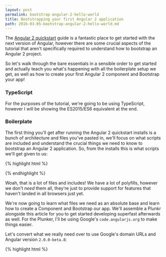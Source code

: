 ```yaml
---
layout: post
permalink: bootstrap-angular-2-hello-world
title: Bootstrapping your first Angular 2 application
path: 2016-03-05-bootstrap-angular-2-hello-world.md
---
```


The [Angular 2 quickstart](https://angular.io/docs/ts/latest/quickstart.html) guide is a fantastic place to get started with the next version of Angular, however there are some crucial aspects of the tutorial that aren't specifically required to understand how to bootstrap an Angular 2 project.

So let's walk through the bare essentials in a sensible order to get started and actually teach you what's happening with all the boilerplate setup we get, as well as how to create your first Angular 2 component and Bootstrap your app!

### TypeScript

For the purposes of the tutorial, we're going to be using TypeScript, however I will be showing the ES2015/ES6 equivalent at the end.

### Boilerplate

The first thing you'll get after running the Angular 2 quickstart installs is a bunch of architecture and files you've pasted in, we'll focus on what scripts are included and understand the crucial things we need to know to bootstrap an Angular 2 application. So, from the installs this is what scripts we'll get given to us:

{% highlight html %}
<script src="node_modules/es6-shim/es6-shim.min.js"></script>
<script src="node_modules/systemjs/dist/system-polyfills.js"></script>
<script src="node_modules/angular2/es6/dev/src/testing/shims_for_IE.js"></script>
<script src="node_modules/angular2/bundles/angular2-polyfills.js"></script>
<script src="node_modules/systemjs/dist/system.src.js"></script>
<script src="node_modules/rxjs/bundles/Rx.js"></script>
<script src="node_modules/angular2/bundles/angular2.dev.js"></script>
{% endhighlight %}

Woah, that is a lot of files and includes! We have a lot of polyfills, however we don't _need_ them all, they're just to provide support for features that haven't landed in all browsers just yet.

We're now going to learn what files we need as an absolute base and learn how to create a Component and Bootstrap our app. We'll assemble a Plunkr alongside this article for you to get started developing superfast afterwards as well. For the Plunker, I'll be using Google's `code.angularjs.org` to make things easier.

Let's convert what we really need over to use Google's domain URLs and Angular version `2.0.0-beta.8`:

{% highlight html %}
<!DOCTYPE html>
<html>
  <head>
    <title>Angular 2</title>
    <link rel="stylesheet" href="style.css" />
    <script src="//code.angularjs.org/2.0.0-beta.8/angular2-polyfills.js"></script>
    <script src="//code.angularjs.org/tools/system.js"></script>
    <script src="//code.angularjs.org/tools/typescript.js"></script>
    <script src="//code.angularjs.org/2.0.0-beta.8/Rx.js"></script>
    <script src="//code.angularjs.org/2.0.0-beta.8/angular2.min.js"></script>
    <script>
      System.config({
        transpiler: 'typescript',
        typescriptOptions: {
          emitDecoratorMetadata: true
        },
        map: {
          app: './app'
        },
        packages: {
          app: {
            main: './main.ts',
            defaultExtension: 'ts'
          }
        }
      });

    System
      .import('app')
      .catch(console.error.bind(console));
    </script>
  </head>
  <body>
    <my-app>
      Loading...
    </my-app>
  </body>
</html>
{% endhighlight %}

Voila. We have the absolute base we need to get started with Angular. Yes, it's a lot more boilerplate than we might need to get started with an Angular 1.x app, but stick with me.

The key components above include System.js, TypeScript transpiler, RxJS and Angular 2. Now we can get started on creating our application.

One quick note to address above is where we define `System.config()` and pass in our configuration options. We use the `map` property to tell System where our application directory is, and inside the `packages` property we tell it our `main` file where our base application logic will be held. That's all there is to it.

### First Component

You may have already seen above that we have a custom element named `<my-app>` with `Loading...` inside, which gets replaced after Angular 2 bootstraps our application. This is our first component, and Angular 2 is _all_ about components!

To create a Component, we need to talk to the `Component` decorator inside the Angular core, so let's setup a file inside `/app` called `app.component.ts`.

Inside `app.component.ts`, we need to import the aforementioned `Component` from `angular2/core`, which serves as our first task:

{% highlight javascript %}
// app.component.ts
import {Component} from 'angular2/core';
{% endhighlight %}

Perfect, now we have `Component` available! Before we can use the `Component` decorator however, we need to create an ES2015 Class for us to decorate. This is nice and easy, we'll call this Class `AppComponent`:

{% highlight javascript %}
// app.component.ts
import {Component} from 'angular2/core';

class AppComponent {
  
}
{% endhighlight %}

Now onto the `Component` decorator! This one is nice and easy, we add it above the Class we want to decorate, however to actually use it we need to use `@Component` rather than just `Component`:

{% highlight javascript %}
// app.component.ts
import {Component} from 'angular2/core';

@Component()
class AppComponent {
  
}
{% endhighlight %}

Next up, we need to pass in some options to our `@Component` declaration, remember the `<my-app>` element? This is where we tell Angular 2 that we're creating a custom element and what name it is through the `selector` property:

{% highlight javascript %}
// app.component.ts
import {Component} from 'angular2/core';

@Component({
  selector: 'my-app'
})
class AppComponent {
  
}
{% endhighlight %}

Our Component won't do much right now, so we need to give it a template to almost reach "Hello world!" status:

{% highlight javascript %}
// app.component.ts
import {Component} from 'angular2/core';

@Component({
  selector: 'my-app',
  template: `
    <div>
      Hello world!
    </div>
  `
})
class AppComponent {
  
}
{% endhighlight %}

Last but not least, as our Component exists inside `app.component.ts`, we need to be able to import it into other files, for this we need to use ES2015 `export` syntax and export the Class:

{% highlight javascript %}
// app.component.ts
import {Component} from 'angular2/core';

@Component({
  selector: 'my-app',
  template: `
    <div>
      Hello world!
    </div>
  `
})
export class AppComponent {
  
}
{% endhighlight %}

And we're done, our first Component is cooked and ready to go. Now let's bootstrap it.

### Bootstrapping the app

Angular 2 bootstrapping is nothing like bootstrapping apps in Angular 1.x. In Angular 1 we could use the `ng-app` Directive, and give it a value such as `ng-app="myApp"`, or use the `angular.bootstrap` method which allows for asynchronous bootstrapping.

In Angular 2 we need to `import` the `bootstrap` method from inside Angular 2. The place we need to fetch the `bootstrap` method is `angular2/platform/browser`.

Looping back real quick to the beginning where we told System.js to look for `main.ts`, so far it doesn't exist, so this is our next task!

Let's create `main.ts` and import that beloved `bootstrap` method:

{% highlight javascript %}
// main.ts
import {bootstrap} from 'angular2/platform/browser';
{% endhighlight %}

That was easy, what's next? Well, we can't Bootstrap a Component that doesn't exist, so we need to import our previously created `AppComponent`, nice and easy:

{% highlight javascript %}
// main.ts
import {bootstrap} from 'angular2/platform/browser';
import {AppComponent} from './app.component';
{% endhighlight %}

Awesome, now `AppComponent` exists in our `main.ts` file, the final piece of the puzzle is bootstrapping the `AppComponent` with a simple function call:

{% highlight javascript %}
// main.ts
import {bootstrap} from 'angular2/platform/browser';
import {AppComponent} from './app.component';

bootstrap(AppComponent);
{% endhighlight %}

And you're done!

### Plunker

As promised, everything we've done here is readily available in a Plunker! See the `Hello world!` example below, fork and get coding!

<iframe src="http://embed.plnkr.co/OrrIJwhfKZuBBATo0fsC" frameborder="0" border="0" cellspacing="0" cellpadding="0" width="100%" height="250"></iframe>
